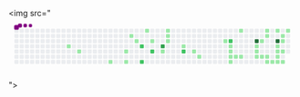 <img src="<svg viewBox="-16 -32 880 192" width="880" height="192" xmlns="http://www.w3.org/2000/svg"><desc>Generated with https://github.com/Platane/snk</desc><style>:root{--cb:#1b1f230a;--cs:purple;--ce:#ebedf0;--c0:#ebedf0;--c1:#9be9a8;--c2:#40c463;--c3:#30a14e;--c4:#216e39}.c{shape-rendering:geometricPrecision;fill:var(--ce);stroke-width:1px;stroke:var(--cb);animation:none 26100ms linear infinite;width:12px;height:12px}@keyframes c0{5.35%{fill:var(--c1)}5.37%,100%{fill:var(--ce)}}.c.c0{fill:var(--c1);animation-name:c0}@keyframes c1{6.5%{fill:var(--c1)}6.52%,100%{fill:var(--ce)}}.c.c1{fill:var(--c1);animation-name:c1}@keyframes c2{9.57%{fill:var(--c1)}9.59%,100%{fill:var(--ce)}}.c.c2{fill:var(--c1);animation-name:c2}@keyframes c3{11.48%{fill:var(--c1)}11.5%,100%{fill:var(--ce)}}.c.c3{fill:var(--c1);animation-name:c3}@keyframes c4{10.72%{fill:var(--c1)}10.74%,100%{fill:var(--ce)}}.c.c4{fill:var(--c1);animation-name:c4}@keyframes c5{13.78%{fill:var(--c1)}13.8%,100%{fill:var(--ce)}}.c.c5{fill:var(--c1);animation-name:c5}@keyframes c6{13.02%{fill:var(--c1)}13.04%,100%{fill:var(--ce)}}.c.c6{fill:var(--c1);animation-name:c6}@keyframes c7{55.93%{fill:var(--c2)}55.95%,100%{fill:var(--ce)}}.c.c7{fill:var(--c2);animation-name:c7}@keyframes c8{57.08%{fill:var(--c2)}57.1%,100%{fill:var(--ce)}}.c.c8{fill:var(--c2);animation-name:c8}@keyframes c9{15.32%{fill:var(--c1)}15.34%,100%{fill:var(--ce)}}.c.c9{fill:var(--c1);animation-name:c9}@keyframes ca{16.47%{fill:var(--c1)}16.49%,100%{fill:var(--ce)}}.c.ca{fill:var(--c1);animation-name:ca}@keyframes cb{54.78%{fill:var(--c2)}54.8%,100%{fill:var(--ce)}}.c.cb{fill:var(--c2);animation-name:cb}@keyframes cc{70.49%{fill:var(--c3)}70.51%,100%{fill:var(--ce)}}.c.cc{fill:var(--c3);animation-name:cc}@keyframes cd{54.01%{fill:var(--c1)}54.03%,100%{fill:var(--ce)}}.c.cd{fill:var(--c1);animation-name:cd}@keyframes ce{18.38%{fill:var(--c1)}18.4%,100%{fill:var(--ce)}}.c.ce{fill:var(--c1);animation-name:ce}@keyframes cf{18%{fill:var(--c1)}18.02%,100%{fill:var(--ce)}}.c.cf{fill:var(--c1);animation-name:cf}@keyframes cg{17.61%{fill:var(--c1)}17.63%,100%{fill:var(--ce)}}.c.cg{fill:var(--c1);animation-name:cg}@keyframes ch{20.68%{fill:var(--c1)}20.7%,100%{fill:var(--ce)}}.c.ch{fill:var(--c1);animation-name:ch}@keyframes ci{60.91%{fill:var(--c2)}60.93%,100%{fill:var(--ce)}}.c.ci{fill:var(--c2);animation-name:ci}@keyframes cj{21.83%{fill:var(--c1)}21.85%,100%{fill:var(--ce)}}.c.cj{fill:var(--c1);animation-name:cj}@keyframes ck{22.6%{fill:var(--c1)}22.62%,100%{fill:var(--ce)}}.c.ck{fill:var(--c1);animation-name:ck}@keyframes cl{43.29%{fill:var(--c1)}43.31%,100%{fill:var(--ce)}}.c.cl{fill:var(--c1);animation-name:cl}@keyframes cm{65.12%{fill:var(--c2)}65.14%,100%{fill:var(--ce)}}.c.cm{fill:var(--c2);animation-name:cm}@keyframes cn{42.52%{fill:var(--c1)}42.54%,100%{fill:var(--ce)}}.c.cn{fill:var(--c1);animation-name:cn}@keyframes co{42.14%{fill:var(--c1)}42.16%,100%{fill:var(--ce)}}.c.co{fill:var(--c1);animation-name:co}@keyframes cp{24.89%{fill:var(--c1)}24.91%,100%{fill:var(--ce)}}.c.cp{fill:var(--c1);animation-name:cp}@keyframes cq{48.27%{fill:var(--c1)}48.29%,100%{fill:var(--ce)}}.c.cq{fill:var(--c1);animation-name:cq}@keyframes cr{25.28%{fill:var(--c1)}25.3%,100%{fill:var(--ce)}}.c.cr{fill:var(--c1);animation-name:cr}@keyframes cs{45.2%{fill:var(--c1)}45.22%,100%{fill:var(--ce)}}.c.cs{fill:var(--c1);animation-name:cs}@keyframes ct{25.66%{fill:var(--c1)}25.68%,100%{fill:var(--ce)}}.c.ct{fill:var(--c1);animation-name:ct}@keyframes cu{77.77%{fill:var(--c4)}77.79%,100%{fill:var(--ce)}}.c.cu{fill:var(--c4);animation-name:cu}@keyframes cv{36.01%{fill:var(--c1)}36.03%,100%{fill:var(--ce)}}.c.cv{fill:var(--c1);animation-name:cv}@keyframes cw{36.39%{fill:var(--c1)}36.41%,100%{fill:var(--ce)}}.c.cw{fill:var(--c1);animation-name:cw}@keyframes cx{26.81%{fill:var(--c1)}26.83%,100%{fill:var(--ce)}}.c.cx{fill:var(--c1);animation-name:cx}@keyframes cy{35.24%{fill:var(--c1)}35.26%,100%{fill:var(--ce)}}.c.cy{fill:var(--c1);animation-name:cy}@keyframes cz{27.19%{fill:var(--c1)}27.21%,100%{fill:var(--ce)}}.c.cz{fill:var(--c1);animation-name:cz}@keyframes c10{34.09%{fill:var(--c1)}34.11%,100%{fill:var(--ce)}}.c.c10{fill:var(--c1);animation-name:c10}@keyframes c11{34.47%{fill:var(--c1)}34.49%,100%{fill:var(--ce)}}.c.c11{fill:var(--c1);animation-name:c11}@keyframes c12{27.58%{fill:var(--c1)}27.6%,100%{fill:var(--ce)}}.c.c12{fill:var(--c1);animation-name:c12}@keyframes c13{27.96%{fill:var(--c1)}27.98%,100%{fill:var(--ce)}}.c.c13{fill:var(--c1);animation-name:c13}@keyframes c14{28.34%{fill:var(--c1)}28.36%,100%{fill:var(--ce)}}.c.c14{fill:var(--c1);animation-name:c14}@keyframes c15{33.32%{fill:var(--c1)}33.34%,100%{fill:var(--ce)}}.c.c15{fill:var(--c1);animation-name:c15}@keyframes c16{79.3%{fill:var(--c4)}79.32%,100%{fill:var(--ce)}}.c.c16{fill:var(--c4);animation-name:c16}@keyframes c17{30.64%{fill:var(--c1)}30.66%,100%{fill:var(--ce)}}.c.c17{fill:var(--c1);animation-name:c17}@keyframes c18{30.26%{fill:var(--c1)}30.28%,100%{fill:var(--ce)}}.c.c18{fill:var(--c1);animation-name:c18}@keyframes c19{38.3%{fill:var(--c1)}38.32%,100%{fill:var(--ce)}}.c.c19{fill:var(--c1);animation-name:c19}@keyframes c1a{28.73%{fill:var(--c1)}28.75%,100%{fill:var(--ce)}}.c.c1a{fill:var(--c1);animation-name:c1a}@keyframes c1b{31.79%{fill:var(--c1)}31.81%,100%{fill:var(--ce)}}.c.c1b{fill:var(--c1);animation-name:c1b}@keyframes c1c{31.41%{fill:var(--c1)}31.43%,100%{fill:var(--ce)}}.c.c1c{fill:var(--c1);animation-name:c1c}@keyframes c1d{29.88%{fill:var(--c1)}29.9%,100%{fill:var(--ce)}}.c.c1d{fill:var(--c1);animation-name:c1d}@keyframes c1e{29.11%{fill:var(--c1)}29.13%,100%{fill:var(--ce)}}.c.c1e{fill:var(--c1);animation-name:c1e}@keyframes c1f{32.56%{fill:var(--c1)}32.58%,100%{fill:var(--ce)}}.c.c1f{fill:var(--c1);animation-name:c1f}.u{transform-origin:0 0;transform:scale(0,1);animation:none linear 26100ms infinite}@keyframes u0{5.35%{transform:scale(0.000,1)}5.37%,6.5%{transform:scale(0.023,1)}6.52%,9.57%{transform:scale(0.045,1)}9.59%,10.72%{transform:scale(0.068,1)}10.74%,11.48%{transform:scale(0.091,1)}11.5%,13.02%{transform:scale(0.114,1)}13.04%,13.78%{transform:scale(0.136,1)}13.8%,15.32%{transform:scale(0.159,1)}15.34%,16.47%{transform:scale(0.182,1)}16.49%,17.61%{transform:scale(0.205,1)}17.63%,18%{transform:scale(0.227,1)}18.02%,18.38%{transform:scale(0.250,1)}18.4%,20.68%{transform:scale(0.273,1)}20.7%,21.83%{transform:scale(0.295,1)}21.85%,22.6%{transform:scale(0.318,1)}22.62%,24.89%{transform:scale(0.341,1)}24.91%,25.28%{transform:scale(0.364,1)}25.3%,25.66%{transform:scale(0.386,1)}25.68%,26.81%{transform:scale(0.409,1)}26.83%,27.19%{transform:scale(0.432,1)}27.21%,27.58%{transform:scale(0.455,1)}27.6%,27.96%{transform:scale(0.477,1)}27.98%,28.34%{transform:scale(0.500,1)}28.36%,28.73%{transform:scale(0.523,1)}28.75%,29.11%{transform:scale(0.545,1)}29.13%,29.88%{transform:scale(0.568,1)}29.9%,30.26%{transform:scale(0.591,1)}30.28%,30.64%{transform:scale(0.614,1)}30.66%,31.41%{transform:scale(0.636,1)}31.43%,31.79%{transform:scale(0.659,1)}31.81%,32.56%{transform:scale(0.682,1)}32.58%,33.32%{transform:scale(0.705,1)}33.34%,34.09%{transform:scale(0.727,1)}34.11%,34.47%{transform:scale(0.750,1)}34.49%,35.24%{transform:scale(0.773,1)}35.26%,36.01%{transform:scale(0.795,1)}36.03%,36.39%{transform:scale(0.818,1)}36.41%,38.3%{transform:scale(0.841,1)}38.32%,42.14%{transform:scale(0.864,1)}42.16%,42.52%{transform:scale(0.886,1)}42.54%,43.29%{transform:scale(0.909,1)}43.31%,45.2%{transform:scale(0.932,1)}45.22%,48.27%{transform:scale(0.955,1)}48.29%,54.01%{transform:scale(0.977,1)}54.03%,100%{transform:scale(1.000,1)}}.u.u0{fill:var(--c1);animation-name:u0;transform-origin:0.0px 0}@keyframes u1{54.78%{transform:scale(0.000,1)}54.8%,55.93%{transform:scale(0.200,1)}55.95%,57.08%{transform:scale(0.400,1)}57.1%,60.91%{transform:scale(0.600,1)}60.93%,65.12%{transform:scale(0.800,1)}65.14%,100%{transform:scale(1.000,1)}}.u.u1{fill:var(--c2);animation-name:u1;transform-origin:717.5px 0}@keyframes u2{70.49%{transform:scale(0.000,1)}70.51%,100%{transform:scale(1.000,1)}}.u.u2{fill:var(--c3);animation-name:u2;transform-origin:799.1px 0}@keyframes u3{77.77%{transform:scale(0.000,1)}77.79%,79.3%{transform:scale(0.500,1)}79.32%,100%{transform:scale(1.000,1)}}.u.u3{fill:var(--c4);animation-name:u3;transform-origin:815.4px 0}.s{shape-rendering:geometricPrecision;fill:var(--cs);animation:none linear 26100ms infinite}@keyframes s0{0%,99.62%{transform:translate(0px,-16px)}0.38%{transform:translate(0px,0px)}4.21%{transform:translate(160px,0px)}5.36%{transform:translate(160px,48px)}6.13%{transform:translate(192px,48px)}6.51%{transform:translate(192px,64px)}8.81%{transform:translate(288px,64px)}9.58%{transform:translate(288px,96px)}10.73%{transform:translate(336px,96px)}11.49%{transform:translate(336px,64px)}12.26%{transform:translate(368px,64px)}13.41%{transform:translate(368px,16px)}13.79%{transform:translate(352px,16px)}14.18%{transform:translate(352px,0px)}15.71%{transform:translate(416px,0px)}16.48%{transform:translate(416px,32px)}17.62%{transform:translate(464px,32px)}18.39%{transform:translate(464px,0px)}19.54%{transform:translate(512px,0px)}20.69%{transform:translate(512px,48px)}21.46%{transform:translate(544px,48px)}21.84%{transform:translate(544px,64px)}22.22%{transform:translate(560px,64px)}22.61%{transform:translate(560px,80px)}27.59%{transform:translate(768px,80px)}27.97%{transform:translate(768px,96px)}29.12%{transform:translate(816px,96px)}29.89%{transform:translate(816px,64px)}30.27%,37.93%{transform:translate(800px,64px)}30.65%{transform:translate(800px,48px)}31.03%{transform:translate(816px,48px)}31.8%{transform:translate(816px,16px)}32.18%{transform:translate(832px,16px)}32.57%{transform:translate(832px,0px)}34.1%{transform:translate(768px,0px)}34.48%{transform:translate(768px,16px)}34.87%{transform:translate(752px,16px)}35.63%{transform:translate(752px,48px)}36.02%,77.39%{transform:translate(736px,48px)}36.4%{transform:translate(736px,64px)}38.31%{transform:translate(800px,80px)}38.7%{transform:translate(784px,80px)}39.08%{transform:translate(784px,64px)}42.15%,64.37%{transform:translate(656px,64px)}42.53%,47.13%{transform:translate(656px,48px)}42.91%{transform:translate(640px,48px)}43.68%{transform:translate(640px,16px)}44.83%{transform:translate(688px,16px)}45.21%{transform:translate(688px,0px)}45.59%{transform:translate(672px,0px)}46.74%{transform:translate(672px,48px)}48.28%{transform:translate(656px,96px)}48.66%{transform:translate(640px,96px)}49.04%{transform:translate(640px,80px)}52.49%{transform:translate(496px,80px)}52.87%{transform:translate(496px,64px)}54.79%{transform:translate(416px,64px)}55.17%{transform:translate(416px,48px)}55.94%{transform:translate(384px,48px)}57.09%{transform:translate(384px,96px)}60.15%{transform:translate(512px,96px)}60.92%{transform:translate(512px,64px)}65.13%{transform:translate(656px,32px)}70.11%{transform:translate(448px,32px)}70.5%{transform:translate(448px,48px)}77.78%{transform:translate(736px,32px)}79.31%{transform:translate(800px,32px)}79.69%{transform:translate(800px,16px)}96.93%{transform:translate(80px,16px)}97.32%{transform:translate(80px,0px)}97.7%{transform:translate(64px,0px)}98.08%{transform:translate(64px,-16px)}}.s.s0{transform:translate(0px,-16px);animation-name:s0}@keyframes s1{0%,99.62%{transform:translate(16px,-16px)}0.38%{transform:translate(0px,-16px)}0.77%{transform:translate(0px,0px)}4.6%{transform:translate(160px,0px)}5.75%{transform:translate(160px,48px)}6.51%{transform:translate(192px,48px)}6.9%{transform:translate(192px,64px)}9.2%{transform:translate(288px,64px)}9.96%{transform:translate(288px,96px)}11.11%{transform:translate(336px,96px)}11.88%{transform:translate(336px,64px)}12.64%{transform:translate(368px,64px)}13.79%{transform:translate(368px,16px)}14.18%{transform:translate(352px,16px)}14.56%{transform:translate(352px,0px)}16.09%{transform:translate(416px,0px)}16.86%{transform:translate(416px,32px)}18.01%{transform:translate(464px,32px)}18.77%{transform:translate(464px,0px)}19.92%{transform:translate(512px,0px)}21.07%{transform:translate(512px,48px)}21.84%{transform:translate(544px,48px)}22.22%{transform:translate(544px,64px)}22.61%{transform:translate(560px,64px)}22.99%{transform:translate(560px,80px)}27.97%{transform:translate(768px,80px)}28.35%{transform:translate(768px,96px)}29.5%{transform:translate(816px,96px)}30.27%{transform:translate(816px,64px)}30.65%,38.31%{transform:translate(800px,64px)}31.03%{transform:translate(800px,48px)}31.42%{transform:translate(816px,48px)}32.18%{transform:translate(816px,16px)}32.57%{transform:translate(832px,16px)}32.95%{transform:translate(832px,0px)}34.48%{transform:translate(768px,0px)}34.87%{transform:translate(768px,16px)}35.25%{transform:translate(752px,16px)}36.02%{transform:translate(752px,48px)}36.4%,77.78%{transform:translate(736px,48px)}36.78%{transform:translate(736px,64px)}38.7%{transform:translate(800px,80px)}39.08%{transform:translate(784px,80px)}39.46%{transform:translate(784px,64px)}42.53%,64.75%{transform:translate(656px,64px)}42.91%,47.51%{transform:translate(656px,48px)}43.3%{transform:translate(640px,48px)}44.06%{transform:translate(640px,16px)}45.21%{transform:translate(688px,16px)}45.59%{transform:translate(688px,0px)}45.98%{transform:translate(672px,0px)}47.13%{transform:translate(672px,48px)}48.66%{transform:translate(656px,96px)}49.04%{transform:translate(640px,96px)}49.43%{transform:translate(640px,80px)}52.87%{transform:translate(496px,80px)}53.26%{transform:translate(496px,64px)}55.17%{transform:translate(416px,64px)}55.56%{transform:translate(416px,48px)}56.32%{transform:translate(384px,48px)}57.47%{transform:translate(384px,96px)}60.54%{transform:translate(512px,96px)}61.3%{transform:translate(512px,64px)}65.52%{transform:translate(656px,32px)}70.5%{transform:translate(448px,32px)}70.88%{transform:translate(448px,48px)}78.16%{transform:translate(736px,32px)}79.69%{transform:translate(800px,32px)}80.08%{transform:translate(800px,16px)}97.32%{transform:translate(80px,16px)}97.7%{transform:translate(80px,0px)}98.08%{transform:translate(64px,0px)}98.47%{transform:translate(64px,-16px)}}.s.s1{transform:translate(16px,-16px);animation-name:s1}@keyframes s2{0%,99.62%{transform:translate(32px,-16px)}0.77%{transform:translate(0px,-16px)}1.15%{transform:translate(0px,0px)}4.98%{transform:translate(160px,0px)}6.13%{transform:translate(160px,48px)}6.9%{transform:translate(192px,48px)}7.28%{transform:translate(192px,64px)}9.58%{transform:translate(288px,64px)}10.34%{transform:translate(288px,96px)}11.49%{transform:translate(336px,96px)}12.26%{transform:translate(336px,64px)}13.03%{transform:translate(368px,64px)}14.18%{transform:translate(368px,16px)}14.56%{transform:translate(352px,16px)}14.94%{transform:translate(352px,0px)}16.48%{transform:translate(416px,0px)}17.24%{transform:translate(416px,32px)}18.39%{transform:translate(464px,32px)}19.16%{transform:translate(464px,0px)}20.31%{transform:translate(512px,0px)}21.46%{transform:translate(512px,48px)}22.22%{transform:translate(544px,48px)}22.61%{transform:translate(544px,64px)}22.99%{transform:translate(560px,64px)}23.37%{transform:translate(560px,80px)}28.35%{transform:translate(768px,80px)}28.74%{transform:translate(768px,96px)}29.89%{transform:translate(816px,96px)}30.65%{transform:translate(816px,64px)}31.03%,38.7%{transform:translate(800px,64px)}31.42%{transform:translate(800px,48px)}31.8%{transform:translate(816px,48px)}32.57%{transform:translate(816px,16px)}32.95%{transform:translate(832px,16px)}33.33%{transform:translate(832px,0px)}34.87%{transform:translate(768px,0px)}35.25%{transform:translate(768px,16px)}35.63%{transform:translate(752px,16px)}36.4%{transform:translate(752px,48px)}36.78%,78.16%{transform:translate(736px,48px)}37.16%{transform:translate(736px,64px)}39.08%{transform:translate(800px,80px)}39.46%{transform:translate(784px,80px)}39.85%{transform:translate(784px,64px)}42.91%,65.13%{transform:translate(656px,64px)}43.3%,47.89%{transform:translate(656px,48px)}43.68%{transform:translate(640px,48px)}44.44%{transform:translate(640px,16px)}45.59%{transform:translate(688px,16px)}45.98%{transform:translate(688px,0px)}46.36%{transform:translate(672px,0px)}47.51%{transform:translate(672px,48px)}49.04%{transform:translate(656px,96px)}49.43%{transform:translate(640px,96px)}49.81%{transform:translate(640px,80px)}53.26%{transform:translate(496px,80px)}53.64%{transform:translate(496px,64px)}55.56%{transform:translate(416px,64px)}55.94%{transform:translate(416px,48px)}56.7%{transform:translate(384px,48px)}57.85%{transform:translate(384px,96px)}60.92%{transform:translate(512px,96px)}61.69%{transform:translate(512px,64px)}65.9%{transform:translate(656px,32px)}70.88%{transform:translate(448px,32px)}71.26%{transform:translate(448px,48px)}78.54%{transform:translate(736px,32px)}80.08%{transform:translate(800px,32px)}80.46%{transform:translate(800px,16px)}97.7%{transform:translate(80px,16px)}98.08%{transform:translate(80px,0px)}98.47%{transform:translate(64px,0px)}98.85%{transform:translate(64px,-16px)}}.s.s2{transform:translate(32px,-16px);animation-name:s2}@keyframes s3{0%,99.62%{transform:translate(48px,-16px)}1.15%{transform:translate(0px,-16px)}1.53%{transform:translate(0px,0px)}5.36%{transform:translate(160px,0px)}6.51%{transform:translate(160px,48px)}7.28%{transform:translate(192px,48px)}7.66%{transform:translate(192px,64px)}9.96%{transform:translate(288px,64px)}10.73%{transform:translate(288px,96px)}11.88%{transform:translate(336px,96px)}12.64%{transform:translate(336px,64px)}13.41%{transform:translate(368px,64px)}14.56%{transform:translate(368px,16px)}14.94%{transform:translate(352px,16px)}15.33%{transform:translate(352px,0px)}16.86%{transform:translate(416px,0px)}17.62%{transform:translate(416px,32px)}18.77%{transform:translate(464px,32px)}19.54%{transform:translate(464px,0px)}20.69%{transform:translate(512px,0px)}21.84%{transform:translate(512px,48px)}22.61%{transform:translate(544px,48px)}22.99%{transform:translate(544px,64px)}23.37%{transform:translate(560px,64px)}23.75%{transform:translate(560px,80px)}28.74%{transform:translate(768px,80px)}29.12%{transform:translate(768px,96px)}30.27%{transform:translate(816px,96px)}31.03%{transform:translate(816px,64px)}31.42%,39.08%{transform:translate(800px,64px)}31.8%{transform:translate(800px,48px)}32.18%{transform:translate(816px,48px)}32.95%{transform:translate(816px,16px)}33.33%{transform:translate(832px,16px)}33.72%{transform:translate(832px,0px)}35.25%{transform:translate(768px,0px)}35.63%{transform:translate(768px,16px)}36.02%{transform:translate(752px,16px)}36.78%{transform:translate(752px,48px)}37.16%,78.54%{transform:translate(736px,48px)}37.55%{transform:translate(736px,64px)}39.46%{transform:translate(800px,80px)}39.85%{transform:translate(784px,80px)}40.23%{transform:translate(784px,64px)}43.3%,65.52%{transform:translate(656px,64px)}43.68%,48.28%{transform:translate(656px,48px)}44.06%{transform:translate(640px,48px)}44.83%{transform:translate(640px,16px)}45.98%{transform:translate(688px,16px)}46.36%{transform:translate(688px,0px)}46.74%{transform:translate(672px,0px)}47.89%{transform:translate(672px,48px)}49.43%{transform:translate(656px,96px)}49.81%{transform:translate(640px,96px)}50.19%{transform:translate(640px,80px)}53.64%{transform:translate(496px,80px)}54.02%{transform:translate(496px,64px)}55.94%{transform:translate(416px,64px)}56.32%{transform:translate(416px,48px)}57.09%{transform:translate(384px,48px)}58.24%{transform:translate(384px,96px)}61.3%{transform:translate(512px,96px)}62.07%{transform:translate(512px,64px)}66.28%{transform:translate(656px,32px)}71.26%{transform:translate(448px,32px)}71.65%{transform:translate(448px,48px)}78.93%{transform:translate(736px,32px)}80.46%{transform:translate(800px,32px)}80.84%{transform:translate(800px,16px)}98.08%{transform:translate(80px,16px)}98.47%{transform:translate(80px,0px)}98.85%{transform:translate(64px,0px)}99.23%{transform:translate(64px,-16px)}}.s.s3{transform:translate(48px,-16px);animation-name:s3}</style><rect class="c" x="2" y="2" rx="2" ry="2"/><rect class="c" x="2" y="18" rx="2" ry="2"/><rect class="c" x="2" y="34" rx="2" ry="2"/><rect class="c" x="2" y="50" rx="2" ry="2"/><rect class="c" x="2" y="66" rx="2" ry="2"/><rect class="c" x="2" y="82" rx="2" ry="2"/><rect class="c" x="2" y="98" rx="2" ry="2"/><rect class="c" x="18" y="2" rx="2" ry="2"/><rect class="c" x="18" y="18" rx="2" ry="2"/><rect class="c" x="18" y="34" rx="2" ry="2"/><rect class="c" x="18" y="50" rx="2" ry="2"/><rect class="c" x="18" y="66" rx="2" ry="2"/><rect class="c" x="18" y="82" rx="2" ry="2"/><rect class="c" x="18" y="98" rx="2" ry="2"/><rect class="c" x="34" y="2" rx="2" ry="2"/><rect class="c" x="34" y="18" rx="2" ry="2"/><rect class="c" x="34" y="34" rx="2" ry="2"/><rect class="c" x="34" y="50" rx="2" ry="2"/><rect class="c" x="34" y="66" rx="2" ry="2"/><rect class="c" x="34" y="82" rx="2" ry="2"/><rect class="c" x="34" y="98" rx="2" ry="2"/><rect class="c" x="50" y="2" rx="2" ry="2"/><rect class="c" x="50" y="18" rx="2" ry="2"/><rect class="c" x="50" y="34" rx="2" ry="2"/><rect class="c" x="50" y="50" rx="2" ry="2"/><rect class="c" x="50" y="66" rx="2" ry="2"/><rect class="c" x="50" y="82" rx="2" ry="2"/><rect class="c" x="50" y="98" rx="2" ry="2"/><rect class="c" x="66" y="2" rx="2" ry="2"/><rect class="c" x="66" y="18" rx="2" ry="2"/><rect class="c" x="66" y="34" rx="2" ry="2"/><rect class="c" x="66" y="50" rx="2" ry="2"/><rect class="c" x="66" y="66" rx="2" ry="2"/><rect class="c" x="66" y="82" rx="2" ry="2"/><rect class="c" x="66" y="98" rx="2" ry="2"/><rect class="c" x="82" y="2" rx="2" ry="2"/><rect class="c" x="82" y="18" rx="2" ry="2"/><rect class="c" x="82" y="34" rx="2" ry="2"/><rect class="c" x="82" y="50" rx="2" ry="2"/><rect class="c" x="82" y="66" rx="2" ry="2"/><rect class="c" x="82" y="82" rx="2" ry="2"/><rect class="c" x="82" y="98" rx="2" ry="2"/><rect class="c" x="98" y="2" rx="2" ry="2"/><rect class="c" x="98" y="18" rx="2" ry="2"/><rect class="c" x="98" y="34" rx="2" ry="2"/><rect class="c" x="98" y="50" rx="2" ry="2"/><rect class="c" x="98" y="66" rx="2" ry="2"/><rect class="c" x="98" y="82" rx="2" ry="2"/><rect class="c" x="98" y="98" rx="2" ry="2"/><rect class="c" x="114" y="2" rx="2" ry="2"/><rect class="c" x="114" y="18" rx="2" ry="2"/><rect class="c" x="114" y="34" rx="2" ry="2"/><rect class="c" x="114" y="50" rx="2" ry="2"/><rect class="c" x="114" y="66" rx="2" ry="2"/><rect class="c" x="114" y="82" rx="2" ry="2"/><rect class="c" x="114" y="98" rx="2" ry="2"/><rect class="c" x="130" y="2" rx="2" ry="2"/><rect class="c" x="130" y="18" rx="2" ry="2"/><rect class="c" x="130" y="34" rx="2" ry="2"/><rect class="c" x="130" y="50" rx="2" ry="2"/><rect class="c" x="130" y="66" rx="2" ry="2"/><rect class="c" x="130" y="82" rx="2" ry="2"/><rect class="c" x="130" y="98" rx="2" ry="2"/><rect class="c" x="146" y="2" rx="2" ry="2"/><rect class="c" x="146" y="18" rx="2" ry="2"/><rect class="c" x="146" y="34" rx="2" ry="2"/><rect class="c" x="146" y="50" rx="2" ry="2"/><rect class="c" x="146" y="66" rx="2" ry="2"/><rect class="c" x="146" y="82" rx="2" ry="2"/><rect class="c" x="146" y="98" rx="2" ry="2"/><rect class="c" x="162" y="2" rx="2" ry="2"/><rect class="c" x="162" y="18" rx="2" ry="2"/><rect class="c" x="162" y="34" rx="2" ry="2"/><rect class="c c0" x="162" y="50" rx="2" ry="2"/><rect class="c" x="162" y="66" rx="2" ry="2"/><rect class="c" x="162" y="82" rx="2" ry="2"/><rect class="c" x="162" y="98" rx="2" ry="2"/><rect class="c" x="178" y="2" rx="2" ry="2"/><rect class="c" x="178" y="18" rx="2" ry="2"/><rect class="c" x="178" y="34" rx="2" ry="2"/><rect class="c" x="178" y="50" rx="2" ry="2"/><rect class="c" x="178" y="66" rx="2" ry="2"/><rect class="c" x="178" y="82" rx="2" ry="2"/><rect class="c" x="178" y="98" rx="2" ry="2"/><rect class="c" x="194" y="2" rx="2" ry="2"/><rect class="c" x="194" y="18" rx="2" ry="2"/><rect class="c" x="194" y="34" rx="2" ry="2"/><rect class="c" x="194" y="50" rx="2" ry="2"/><rect class="c c1" x="194" y="66" rx="2" ry="2"/><rect class="c" x="194" y="82" rx="2" ry="2"/><rect class="c" x="194" y="98" rx="2" ry="2"/><rect class="c" x="210" y="2" rx="2" ry="2"/><rect class="c" x="210" y="18" rx="2" ry="2"/><rect class="c" x="210" y="34" rx="2" ry="2"/><rect class="c" x="210" y="50" rx="2" ry="2"/><rect class="c" x="210" y="66" rx="2" ry="2"/><rect class="c" x="210" y="82" rx="2" ry="2"/><rect class="c" x="210" y="98" rx="2" ry="2"/><rect class="c" x="226" y="2" rx="2" ry="2"/><rect class="c" x="226" y="18" rx="2" ry="2"/><rect class="c" x="226" y="34" rx="2" ry="2"/><rect class="c" x="226" y="50" rx="2" ry="2"/><rect class="c" x="226" y="66" rx="2" ry="2"/><rect class="c" x="226" y="82" rx="2" ry="2"/><rect class="c" x="226" y="98" rx="2" ry="2"/><rect class="c" x="242" y="2" rx="2" ry="2"/><rect class="c" x="242" y="18" rx="2" ry="2"/><rect class="c" x="242" y="34" rx="2" ry="2"/><rect class="c" x="242" y="50" rx="2" ry="2"/><rect class="c" x="242" y="66" rx="2" ry="2"/><rect class="c" x="242" y="82" rx="2" ry="2"/><rect class="c" x="242" y="98" rx="2" ry="2"/><rect class="c" x="258" y="2" rx="2" ry="2"/><rect class="c" x="258" y="18" rx="2" ry="2"/><rect class="c" x="258" y="34" rx="2" ry="2"/><rect class="c" x="258" y="50" rx="2" ry="2"/><rect class="c" x="258" y="66" rx="2" ry="2"/><rect class="c" x="258" y="82" rx="2" ry="2"/><rect class="c" x="258" y="98" rx="2" ry="2"/><rect class="c" x="274" y="2" rx="2" ry="2"/><rect class="c" x="274" y="18" rx="2" ry="2"/><rect class="c" x="274" y="34" rx="2" ry="2"/><rect class="c" x="274" y="50" rx="2" ry="2"/><rect class="c" x="274" y="66" rx="2" ry="2"/><rect class="c" x="274" y="82" rx="2" ry="2"/><rect class="c" x="274" y="98" rx="2" ry="2"/><rect class="c" x="290" y="2" rx="2" ry="2"/><rect class="c" x="290" y="18" rx="2" ry="2"/><rect class="c" x="290" y="34" rx="2" ry="2"/><rect class="c" x="290" y="50" rx="2" ry="2"/><rect class="c" x="290" y="66" rx="2" ry="2"/><rect class="c" x="290" y="82" rx="2" ry="2"/><rect class="c c2" x="290" y="98" rx="2" ry="2"/><rect class="c" x="306" y="2" rx="2" ry="2"/><rect class="c" x="306" y="18" rx="2" ry="2"/><rect class="c" x="306" y="34" rx="2" ry="2"/><rect class="c" x="306" y="50" rx="2" ry="2"/><rect class="c" x="306" y="66" rx="2" ry="2"/><rect class="c" x="306" y="82" rx="2" ry="2"/><rect class="c" x="306" y="98" rx="2" ry="2"/><rect class="c" x="322" y="2" rx="2" ry="2"/><rect class="c" x="322" y="18" rx="2" ry="2"/><rect class="c" x="322" y="34" rx="2" ry="2"/><rect class="c" x="322" y="50" rx="2" ry="2"/><rect class="c" x="322" y="66" rx="2" ry="2"/><rect class="c" x="322" y="82" rx="2" ry="2"/><rect class="c" x="322" y="98" rx="2" ry="2"/><rect class="c" x="338" y="2" rx="2" ry="2"/><rect class="c" x="338" y="18" rx="2" ry="2"/><rect class="c" x="338" y="34" rx="2" ry="2"/><rect class="c" x="338" y="50" rx="2" ry="2"/><rect class="c c3" x="338" y="66" rx="2" ry="2"/><rect class="c" x="338" y="82" rx="2" ry="2"/><rect class="c c4" x="338" y="98" rx="2" ry="2"/><rect class="c" x="354" y="2" rx="2" ry="2"/><rect class="c c5" x="354" y="18" rx="2" ry="2"/><rect class="c" x="354" y="34" rx="2" ry="2"/><rect class="c" x="354" y="50" rx="2" ry="2"/><rect class="c" x="354" y="66" rx="2" ry="2"/><rect class="c" x="354" y="82" rx="2" ry="2"/><rect class="c" x="354" y="98" rx="2" ry="2"/><rect class="c" x="370" y="2" rx="2" ry="2"/><rect class="c" x="370" y="18" rx="2" ry="2"/><rect class="c c6" x="370" y="34" rx="2" ry="2"/><rect class="c" x="370" y="50" rx="2" ry="2"/><rect class="c" x="370" y="66" rx="2" ry="2"/><rect class="c" x="370" y="82" rx="2" ry="2"/><rect class="c" x="370" y="98" rx="2" ry="2"/><rect class="c" x="386" y="2" rx="2" ry="2"/><rect class="c" x="386" y="18" rx="2" ry="2"/><rect class="c" x="386" y="34" rx="2" ry="2"/><rect class="c c7" x="386" y="50" rx="2" ry="2"/><rect class="c" x="386" y="66" rx="2" ry="2"/><rect class="c" x="386" y="82" rx="2" ry="2"/><rect class="c c8" x="386" y="98" rx="2" ry="2"/><rect class="c c9" x="402" y="2" rx="2" ry="2"/><rect class="c" x="402" y="18" rx="2" ry="2"/><rect class="c" x="402" y="34" rx="2" ry="2"/><rect class="c" x="402" y="50" rx="2" ry="2"/><rect class="c" x="402" y="66" rx="2" ry="2"/><rect class="c" x="402" y="82" rx="2" ry="2"/><rect class="c" x="402" y="98" rx="2" ry="2"/><rect class="c" x="418" y="2" rx="2" ry="2"/><rect class="c" x="418" y="18" rx="2" ry="2"/><rect class="c ca" x="418" y="34" rx="2" ry="2"/><rect class="c" x="418" y="50" rx="2" ry="2"/><rect class="c cb" x="418" y="66" rx="2" ry="2"/><rect class="c" x="418" y="82" rx="2" ry="2"/><rect class="c" x="418" y="98" rx="2" ry="2"/><rect class="c" x="434" y="2" rx="2" ry="2"/><rect class="c" x="434" y="18" rx="2" ry="2"/><rect class="c" x="434" y="34" rx="2" ry="2"/><rect class="c" x="434" y="50" rx="2" ry="2"/><rect class="c" x="434" y="66" rx="2" ry="2"/><rect class="c" x="434" y="82" rx="2" ry="2"/><rect class="c" x="434" y="98" rx="2" ry="2"/><rect class="c" x="450" y="2" rx="2" ry="2"/><rect class="c" x="450" y="18" rx="2" ry="2"/><rect class="c" x="450" y="34" rx="2" ry="2"/><rect class="c cc" x="450" y="50" rx="2" ry="2"/><rect class="c cd" x="450" y="66" rx="2" ry="2"/><rect class="c" x="450" y="82" rx="2" ry="2"/><rect class="c" x="450" y="98" rx="2" ry="2"/><rect class="c ce" x="466" y="2" rx="2" ry="2"/><rect class="c cf" x="466" y="18" rx="2" ry="2"/><rect class="c cg" x="466" y="34" rx="2" ry="2"/><rect class="c" x="466" y="50" rx="2" ry="2"/><rect class="c" x="466" y="66" rx="2" ry="2"/><rect class="c" x="466" y="82" rx="2" ry="2"/><rect class="c" x="466" y="98" rx="2" ry="2"/><rect class="c" x="482" y="2" rx="2" ry="2"/><rect class="c" x="482" y="18" rx="2" ry="2"/><rect class="c" x="482" y="34" rx="2" ry="2"/><rect class="c" x="482" y="50" rx="2" ry="2"/><rect class="c" x="482" y="66" rx="2" ry="2"/><rect class="c" x="482" y="82" rx="2" ry="2"/><rect class="c" x="482" y="98" rx="2" ry="2"/><rect class="c" x="498" y="2" rx="2" ry="2"/><rect class="c" x="498" y="18" rx="2" ry="2"/><rect class="c" x="498" y="34" rx="2" ry="2"/><rect class="c" x="498" y="50" rx="2" ry="2"/><rect class="c" x="498" y="66" rx="2" ry="2"/><rect class="c" x="498" y="82" rx="2" ry="2"/><rect class="c" x="498" y="98" rx="2" ry="2"/><rect class="c" x="514" y="2" rx="2" ry="2"/><rect class="c" x="514" y="18" rx="2" ry="2"/><rect class="c" x="514" y="34" rx="2" ry="2"/><rect class="c ch" x="514" y="50" rx="2" ry="2"/><rect class="c ci" x="514" y="66" rx="2" ry="2"/><rect class="c" x="514" y="82" rx="2" ry="2"/><rect class="c" x="514" y="98" rx="2" ry="2"/><rect class="c" x="530" y="2" rx="2" ry="2"/><rect class="c" x="530" y="18" rx="2" ry="2"/><rect class="c" x="530" y="34" rx="2" ry="2"/><rect class="c" x="530" y="50" rx="2" ry="2"/><rect class="c" x="530" y="66" rx="2" ry="2"/><rect class="c" x="530" y="82" rx="2" ry="2"/><rect class="c" x="530" y="98" rx="2" ry="2"/><rect class="c" x="546" y="2" rx="2" ry="2"/><rect class="c" x="546" y="18" rx="2" ry="2"/><rect class="c" x="546" y="34" rx="2" ry="2"/><rect class="c" x="546" y="50" rx="2" ry="2"/><rect class="c cj" x="546" y="66" rx="2" ry="2"/><rect class="c" x="546" y="82" rx="2" ry="2"/><rect class="c" x="546" y="98" rx="2" ry="2"/><rect class="c" x="562" y="2" rx="2" ry="2"/><rect class="c" x="562" y="18" rx="2" ry="2"/><rect class="c" x="562" y="34" rx="2" ry="2"/><rect class="c" x="562" y="50" rx="2" ry="2"/><rect class="c" x="562" y="66" rx="2" ry="2"/><rect class="c ck" x="562" y="82" rx="2" ry="2"/><rect class="c" x="562" y="98" rx="2" ry="2"/><rect class="c" x="578" y="2" rx="2" ry="2"/><rect class="c" x="578" y="18" rx="2" ry="2"/><rect class="c" x="578" y="34" rx="2" ry="2"/><rect class="c" x="578" y="50" rx="2" ry="2"/><rect class="c" x="578" y="66" rx="2" ry="2"/><rect class="c" x="578" y="82" rx="2" ry="2"/><rect class="c" x="578" y="98" rx="2" ry="2"/><rect class="c" x="594" y="2" rx="2" ry="2"/><rect class="c" x="594" y="18" rx="2" ry="2"/><rect class="c" x="594" y="34" rx="2" ry="2"/><rect class="c" x="594" y="50" rx="2" ry="2"/><rect class="c" x="594" y="66" rx="2" ry="2"/><rect class="c" x="594" y="82" rx="2" ry="2"/><rect class="c" x="594" y="98" rx="2" ry="2"/><rect class="c" x="610" y="2" rx="2" ry="2"/><rect class="c" x="610" y="18" rx="2" ry="2"/><rect class="c" x="610" y="34" rx="2" ry="2"/><rect class="c" x="610" y="50" rx="2" ry="2"/><rect class="c" x="610" y="66" rx="2" ry="2"/><rect class="c" x="610" y="82" rx="2" ry="2"/><rect class="c" x="610" y="98" rx="2" ry="2"/><rect class="c" x="626" y="2" rx="2" ry="2"/><rect class="c" x="626" y="18" rx="2" ry="2"/><rect class="c" x="626" y="34" rx="2" ry="2"/><rect class="c" x="626" y="50" rx="2" ry="2"/><rect class="c" x="626" y="66" rx="2" ry="2"/><rect class="c" x="626" y="82" rx="2" ry="2"/><rect class="c" x="626" y="98" rx="2" ry="2"/><rect class="c" x="642" y="2" rx="2" ry="2"/><rect class="c" x="642" y="18" rx="2" ry="2"/><rect class="c cl" x="642" y="34" rx="2" ry="2"/><rect class="c" x="642" y="50" rx="2" ry="2"/><rect class="c" x="642" y="66" rx="2" ry="2"/><rect class="c" x="642" y="82" rx="2" ry="2"/><rect class="c" x="642" y="98" rx="2" ry="2"/><rect class="c" x="658" y="2" rx="2" ry="2"/><rect class="c" x="658" y="18" rx="2" ry="2"/><rect class="c cm" x="658" y="34" rx="2" ry="2"/><rect class="c cn" x="658" y="50" rx="2" ry="2"/><rect class="c co" x="658" y="66" rx="2" ry="2"/><rect class="c cp" x="658" y="82" rx="2" ry="2"/><rect class="c cq" x="658" y="98" rx="2" ry="2"/><rect class="c" x="674" y="2" rx="2" ry="2"/><rect class="c" x="674" y="18" rx="2" ry="2"/><rect class="c" x="674" y="34" rx="2" ry="2"/><rect class="c" x="674" y="50" rx="2" ry="2"/><rect class="c" x="674" y="66" rx="2" ry="2"/><rect class="c cr" x="674" y="82" rx="2" ry="2"/><rect class="c" x="674" y="98" rx="2" ry="2"/><rect class="c cs" x="690" y="2" rx="2" ry="2"/><rect class="c" x="690" y="18" rx="2" ry="2"/><rect class="c" x="690" y="34" rx="2" ry="2"/><rect class="c" x="690" y="50" rx="2" ry="2"/><rect class="c" x="690" y="66" rx="2" ry="2"/><rect class="c ct" x="690" y="82" rx="2" ry="2"/><rect class="c" x="690" y="98" rx="2" ry="2"/><rect class="c" x="706" y="2" rx="2" ry="2"/><rect class="c" x="706" y="18" rx="2" ry="2"/><rect class="c" x="706" y="34" rx="2" ry="2"/><rect class="c" x="706" y="50" rx="2" ry="2"/><rect class="c" x="706" y="66" rx="2" ry="2"/><rect class="c" x="706" y="82" rx="2" ry="2"/><rect class="c" x="706" y="98" rx="2" ry="2"/><rect class="c" x="722" y="2" rx="2" ry="2"/><rect class="c" x="722" y="18" rx="2" ry="2"/><rect class="c" x="722" y="34" rx="2" ry="2"/><rect class="c" x="722" y="50" rx="2" ry="2"/><rect class="c" x="722" y="66" rx="2" ry="2"/><rect class="c" x="722" y="82" rx="2" ry="2"/><rect class="c" x="722" y="98" rx="2" ry="2"/><rect class="c" x="738" y="2" rx="2" ry="2"/><rect class="c" x="738" y="18" rx="2" ry="2"/><rect class="c cu" x="738" y="34" rx="2" ry="2"/><rect class="c cv" x="738" y="50" rx="2" ry="2"/><rect class="c cw" x="738" y="66" rx="2" ry="2"/><rect class="c cx" x="738" y="82" rx="2" ry="2"/><rect class="c" x="738" y="98" rx="2" ry="2"/><rect class="c" x="754" y="2" rx="2" ry="2"/><rect class="c" x="754" y="18" rx="2" ry="2"/><rect class="c cy" x="754" y="34" rx="2" ry="2"/><rect class="c" x="754" y="50" rx="2" ry="2"/><rect class="c" x="754" y="66" rx="2" ry="2"/><rect class="c cz" x="754" y="82" rx="2" ry="2"/><rect class="c" x="754" y="98" rx="2" ry="2"/><rect class="c c10" x="770" y="2" rx="2" ry="2"/><rect class="c c11" x="770" y="18" rx="2" ry="2"/><rect class="c" x="770" y="34" rx="2" ry="2"/><rect class="c" x="770" y="50" rx="2" ry="2"/><rect class="c" x="770" y="66" rx="2" ry="2"/><rect class="c c12" x="770" y="82" rx="2" ry="2"/><rect class="c c13" x="770" y="98" rx="2" ry="2"/><rect class="c" x="786" y="2" rx="2" ry="2"/><rect class="c" x="786" y="18" rx="2" ry="2"/><rect class="c" x="786" y="34" rx="2" ry="2"/><rect class="c" x="786" y="50" rx="2" ry="2"/><rect class="c" x="786" y="66" rx="2" ry="2"/><rect class="c" x="786" y="82" rx="2" ry="2"/><rect class="c c14" x="786" y="98" rx="2" ry="2"/><rect class="c c15" x="802" y="2" rx="2" ry="2"/><rect class="c" x="802" y="18" rx="2" ry="2"/><rect class="c c16" x="802" y="34" rx="2" ry="2"/><rect class="c c17" x="802" y="50" rx="2" ry="2"/><rect class="c c18" x="802" y="66" rx="2" ry="2"/><rect class="c c19" x="802" y="82" rx="2" ry="2"/><rect class="c c1a" x="802" y="98" rx="2" ry="2"/><rect class="c" x="818" y="2" rx="2" ry="2"/><rect class="c c1b" x="818" y="18" rx="2" ry="2"/><rect class="c c1c" x="818" y="34" rx="2" ry="2"/><rect class="c" x="818" y="50" rx="2" ry="2"/><rect class="c c1d" x="818" y="66" rx="2" ry="2"/><rect class="c" x="818" y="82" rx="2" ry="2"/><rect class="c c1e" x="818" y="98" rx="2" ry="2"/><rect class="c c1f" x="834" y="2" rx="2" ry="2"/><rect class="c" x="834" y="18" rx="2" ry="2"/><rect class="c" x="834" y="34" rx="2" ry="2"/><rect class="c" x="834" y="50" rx="2" ry="2"/><rect class="c" x="834" y="66" rx="2" ry="2"/><rect class="u u0" height="12" width="718.1" x="0.0" y="144"/><rect class="u u1" height="12" width="82.1" x="717.5" y="144"/><rect class="u u2" height="12" width="16.9" x="799.1" y="144"/><rect class="u u3" height="12" width="33.2" x="815.4" y="144"/><rect class="s s0" x="0.8" y="0.8" width="14.4" height="14.4" rx="4.5" ry="4.5"/><rect class="s s1" x="1.8" y="1.8" width="12.3" height="12.3" rx="4.1" ry="4.1"/><rect class="s s2" x="2.6" y="2.6" width="10.8" height="10.8" rx="3.6" ry="3.6"/><rect class="s s3" x="3.0" y="3.0" width="9.9" height="9.9" rx="3.3" ry="3.3"/></svg>">